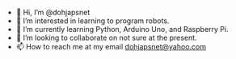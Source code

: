 - 👋 Hi, I’m @dohjapsnet
- 👀 I’m interested in learning to program robots.
- 🌱 I’m currently learning Python, Arduino Uno, and Raspberry Pi.
- 💞️ I’m looking to collaborate on not sure at the present.
- 📫 How to reach me at my email dohjapsnet@yahoo.com

<!---
dohjapsnet/dohjapsnet is a ✨ special ✨ repository because its `README.md` (this file) appears on your GitHub profile.
You can click the Preview link to take a look at your changes.
--->
